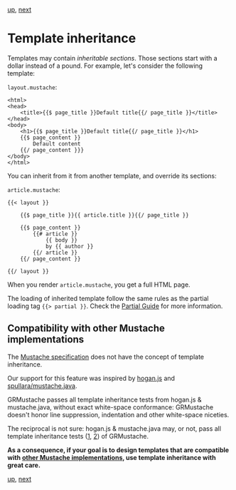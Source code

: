[up](../../../../GRMustache#documentation), [next](standard_library.md)

Template inheritance
====================

Templates may contain *inheritable sections*. Those sections start with a dollar instead of a pound. For example, let's consider the following template:

`layout.mustache`:

    <html>
    <head>
        <title>{{$ page_title }}Default title{{/ page_title }}</title>
    </head>
    <body>
        <h1>{{$ page_title }}Default title{{/ page_title }}</h1>
        {{$ page_content }}
            Default content
        {{/ page_content }}}
    </body>
    </html>

You can inherit from it from another template, and override its sections:

`article.mustache`:

    {{< layout }}
    
        {{$ page_title }}{{ article.title }}{{/ page_title }}
        
        {{$ page_content }}
            {{# article }}
                {{ body }}
                by {{ author }}
            {{/ article }}
        {{/ page_content }}
        
    {{/ layout }}

When you render `article.mustache`, you get a full HTML page.

The loading of inherited template follow the same rules as the partial loading tag `{{> partial }}`. Check the [Partial Guide](partials.md) for more information.


Compatibility with other Mustache implementations
-------------------------------------------------

The [Mustache specification](https://github.com/mustache/spec) does not have the concept of template inheritance.

Our support for this feature was inspired by [hogan.js](http://twitter.github.com/hogan.js/) and [spullara/mustache.java](https://github.com/spullara/mustache.java).

GRMustache passes all template inheritance tests from hogan.js & mustache.java, without exact white-space conformance: GRMustache doesn't honor line suppression, indentation and other white-space niceties.

The reciprocal is not sure: hogan.js & mustache.java may, or not, pass all template inheritance tests ([1](https://github.com/groue/GRMustache/blob/master/src/tests/Public/v7.0/Suites/groue:GRMustache/GRMustacheSuites/inheritable_partials.json), [2](https://github.com/groue/GRMustache/blob/master/src/tests/Public/v7.0/Suites/groue:GRMustache/GRMustacheSuites/inheritable_sections.json)) of GRMustache.

**As a consequence, if your goal is to design templates that are compatible with [other Mustache implementations](https://github.com/defunkt/mustache/wiki/Other-Mustache-implementations), use template inheritance with great care.**


[up](../../../../GRMustache#documentation), [next](standard_library.md)
